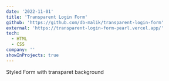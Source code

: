 ```yaml
---
date: '2022-11-01'
title: 'Transparent Login Form'
github: 'https://github.com/db-malik/transparent-login-form'
external: 'https://transparent-login-form-pearl.vercel.app/'
tech:
  - HTML
  - CSS
company: ''
showInProjects: true
---
```


Styled Form with transparet background
